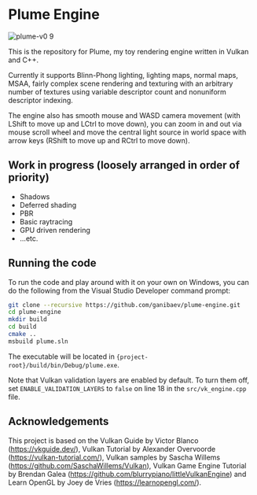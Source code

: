 # Plume Engine

![plume-v0 9](https://github.com/ganibaev/plume-engine/assets/55918604/76ef3dfc-b93e-403a-b793-8db3d60d5a79)

This is the repository for Plume, my toy rendering engine written in Vulkan and C++.

Currently it supports Blinn-Phong lighting, lighting maps, normal maps, MSAA, fairly complex scene rendering and texturing with an arbitrary number of textures using variable descriptor count and nonuniform descriptor indexing.

The engine also has smooth mouse and WASD camera movement (with LShift to move up and LCtrl to move down), you can zoom in and out via mouse scroll wheel and move the central light source in world space with arrow keys (RShift to move up and RCtrl to move down).

## Work in progress (loosely arranged in order of priority)

* Shadows
* Deferred shading
* PBR
* Basic raytracing
* GPU driven rendering
* ...etc.

## Running the code

To run the code and play around with it on your own on Windows, you can do the following from the Visual Studio Developer command prompt:
```bash
git clone --recursive https://github.com/ganibaev/plume-engine.git
cd plume-engine
mkdir build
cd build
cmake ..
msbuild plume.sln
```
The executable will be located in `{project-root}/build/bin/Debug/plume.exe`.

Note that Vulkan validation layers are enabled by default. To turn them off, set `ENABLE_VALIDATION_LAYERS` to `false` on line 18 in the `src/vk_engine.cpp` file.

## Acknowledgements

This project is based on the Vulkan Guide by Victor Blanco (https://vkguide.dev/), Vulkan Tutorial by Alexander Overvoorde (https://vulkan-tutorial.com/), Vulkan samples by Sascha Willems (https://github.com/SaschaWillems/Vulkan), Vulkan Game Engine Tutorial by Brendan Galea (https://github.com/blurrypiano/littleVulkanEngine) and Learn OpenGL by Joey de Vries (https://learnopengl.com/).

